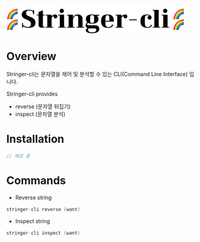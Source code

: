 ![stringer-cli](docs/images/stringer-cli.svg)

# Overview
Stringer-cli는 문자열을 제어 및 분석할 수 있는 CLI(Command Line Interface) 입니다.

Stringer-cli provides
- reverse (문자열 뒤집기)
- inspect (문자열 분석) 

# Installation
```go
// 예정 중
```

# Commands
- Reverse string 
```go
stringer-cli reverse (want)
```

- Inspect string
```go
stringer-cli inspect (want)
```